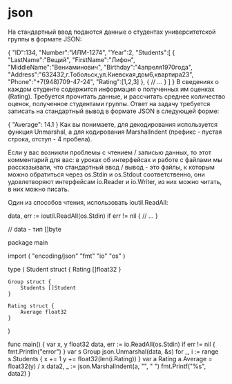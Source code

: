 # json
На стандартный ввод подаются данные о студентах университетской группы в формате JSON:

{
    "ID":134,
    "Number":"ИЛМ-1274",
    "Year":2,
    "Students":[
        {
            "LastName":"Вещий",
            "FirstName":"Лифон",
            "MiddleName":"Вениаминович",
            "Birthday":"4апреля1970года",
            "Address":"632432,г.Тобольск,ул.Киевская,дом6,квартира23",
            "Phone":"+7(948)709-47-24",
            "Rating":[1,2,3]
        },
        {
            // ...
        }
    ]
}
В сведениях о каждом студенте содержится информация о полученных им оценках (Rating). Требуется прочитать данные, и рассчитать среднее количество оценок, полученное студентами группы. Ответ на задачу требуется записать на стандартный вывод в формате JSON в следующей форме:

{
    "Average": 14.1
}
Как вы понимаете, для декодирования используется функция Unmarshal, а для кодирования MarshalIndent (префикс - пустая строка, отступ - 4 пробела).

Если у вас возникли проблемы с чтением / записью данных, то этот комментарий для вас: в уроках об интерфейсах и работе с файлами мы рассказывали, что стандартный ввод / вывод - это файлы, к которым можно обратиться через os.Stdin и os.Stdout соответственно, они удовлетворяют интерфейсам io.Reader и io.Writer, из них можно читать, в них можно писать.

Один из способов чтения, использовать ioutil.ReadAll:

data, err := ioutil.ReadAll(os.Stdin)
if err != nil {
    // ...
}

// data - тип []byte





package main

import (
	"encoding/json"
	"fmt"
	"io"
	"os"
)

type (
	Student struct {
		Rating []float32
	}

	Group struct {
		Students []Student
	}

	Rating struct {
		Average float32
	}
)

func main() {
	var x, y float32
	data, err := io.ReadAll(os.Stdin)
	if err != nil {
		fmt.Println("error")
	}
	var s Group
	json.Unmarshal(data, &s)
	for _, i := range s.Students {
		x += 1
		y += float32(len(i.Rating))
	}
	var a Rating
	a.Average = float32(y) / x
	data2, _ := json.MarshalIndent(a, "", "    ")
	fmt.Printf("%s", data2)
}
